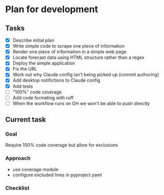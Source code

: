 # Plan for development

## Tasks

- [x] Describe initial plan
- [x] Write simple code to scrape one piece of information
- [x] Render one piece of information in a simple web page
- [x] Locate forecast data using HTML structure rather than a regex
- [x] Deploy the simple application
- [x] Fix the URL
- [x] Work out why Claude config isn't being picked up (commit authoring)
- [x] Add desktop notifictions to Claude config
- [x] Add tests
- [ ] "100%" code coverage
- [ ] Add code formating with ruff
- [ ] When the workflow runs on GH we won't be able to push directly

## Current task

### Goal
Require 100% code coverage but allow for exclusions

### Approach
* use coverage module
* configure excluded lines in pyproject.yaml

### Checklist
